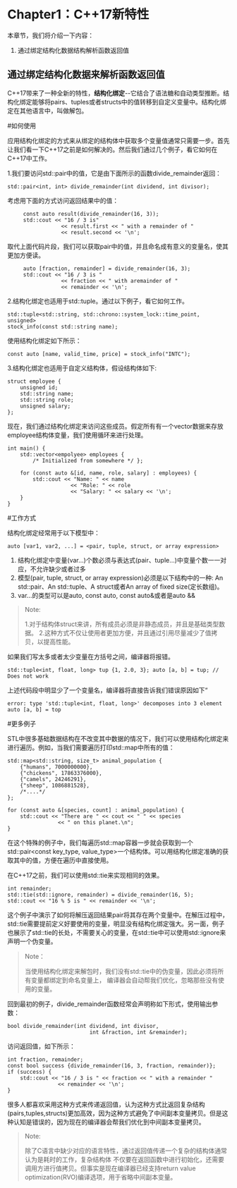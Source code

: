 Chapter1：C++17新特性
=====================

本章节，我们将介绍一下内容：

1. 通过绑定结构化数据结构解析函数返回值


通过绑定结构化数据来解析函数返回值
----------------------------
C++17带来了一种全新的特性，**结构化绑定**--它结合了语法糖和自动类型推断。结构化绑定能够将pairs、tuples或者structs中的值转移到自定义变量中。结构化绑定在其他语言中，叫做解包。

#如何使用

应用结构化绑定的方式来从绑定的结构体中获取多个变量值通常只需要一步。首先让我们看一下C++17之前是如何解决的。然后我们通过几个例子，看它如何在C++17中工作。

1.我们要访问std::pair中的值，它是由下面所示的函数divide_remainder返回：

	std::pair<int, int> divide_remainder(int dividend, int divisor);

考虑用下面的方式访问返回结果中的值：

		 const auto result(divide_remainder(16, 3));
		 std::cout << "16 / 3 is"
		 			 << result.first << " with a remainder of "
		 			 << result.second << '\n';

取代上面代码片段，我们可以获取pair中的值，并且命名成有意义的变量名，使其更加方便读。

		 auto [fraction, remainder] = divide_remainder(16, 3);
		 std::cout << "16 / 3 is "
		 			 << fraction << " with aremainder of "
		 			 << remainder << '\n';

2.结构化绑定也适用于std::tuple。通过以下例子，看它如何工作。
	
	std::tuple<std::string, std::chrono::system_lock::time_point, unsigned>
	stock_info(const std::string name);

使用结构化绑定如下所示：

	const auto [name, valid_time, price] = stock_info("INTC");
	
3.结构化绑定也适用于自定义结构体，假设结构体如下:

	struct employee {
		unsigned id;
		std::string name;
		std::string role;
		unsigned salary;
	};
	
现在，我们通过结构化绑定来访问这些成员。假定所有有一个vector数据来存放employee结构体变量，我们使用循环来进行处理。

	int main() {
		std::vector<empolyee> employees {
			/* Initialized from somewhere */ };
		
		for (const auto &[id, name, role, salary] : employees) {
			std::cout << "Name: " << name
						<< "Role: " << role
						<< "Salary: " << salary << '\n';
		}
	}
	
#工作方式

结构化绑定经常用于以下模型中：

`auto [var1, var2, ...] = <pair, tuple, struct, or array expression>`

1. 结构化绑定中变量(var...)个数必须与表达式(pair、tuple...)中变量个数一一对应，不允许缺少或者过多
2. 模型(pair, tuple, struct, or array expression)必须是以下结构中的一种: An std::pair、An std::tuple、A struct或者An array of fixed size(定长数组)。
3. var...的类型可以是auto, const auto, const auto&或者是auto &&

> Note:
> 
> 1.对于结构体struct来讲，所有成员必须是非静态成员，并且是基础类型数据。
> 2.这种方式不仅让使用者更加方便，并且通过引用尽量减少了值拷贝，以提高性能。

如果我们写太多或者太少变量在方括号之间，编译器将报错。

`std::tuple<int, float, long> tup {1, 2.0, 3};
 auto [a, b] = tup; // Does not work`
 
 上述代码段中明显少了一个变量名，编译器将直接告诉我们错误原因如下“
 
 `error: type 'std::tuple<int, float, long>' decomposes into 3 element
  auto [a, b] = top`
  
#更多例子

STL中很多基础数据结构在不改变其中数据的情况下，我们可以使用结构化绑定来进行遍历。例如，当我们需要遍历打印std::map中所有的值：

	std::map<std::string, size_t> animal_population {
		{"humans", 7000000000},
		{"chickens", 17863376000},
		{"camels", 24246291},
		{"sheep", 1086881528},
		/*....*/
	};

	for (const auto &[species, count] : animal_population) {
		std::cout << "There are " << cout << " " << species
					<< " on this planet.\n";
	}
	
在这个特殊的例子中，我们每遍历std::map容器一步就会获取到一个std::pair\<const key_type, value_type>一个结构体。可以用结构化绑定准确的获取其中的值，方便在遍历中直接使用。
  
在C++17之前，我们可以使用std::tie来实现相同的效果。

	int remainder;
	std::tie(std::ignore, remainder) = divide_remainder(16, 5);
	std::cout << "16 % 5 is " << remainder << '\n';

这个例子中演示了如何将解压返回结果pair将其存在两个变量中。在解压过程中，std::tie需要提前定义好要使用的变量，明显没有结构化绑定强大。另一面，例子也展示了std::tie的长处，不需要关心的变量，在std::tie中可以使用std::ignore来声明一个伪变量。

>Note：
>
>当使用结构化绑定来解包时，我们没有std::tie中的伪变量，因此必须将所有变量都绑定到命名变量上，
>编译器会自动帮我们优化，忽略那些没有使用的变量。

回到最初的例子，divide_remainder函数经常会声明称如下形式，使用输出参数：

	bool divide_remainder(int dividend, int divisor,
							  int &fraction, int &remainder);
							  
访问返回值，如下所示：

	int fraction, remainder;
	const bool success {divide_remainder(16, 3, fraction, remainder)};
	if (success) {
		std::cout << "16 / 3 is " << fraction << " with a remainder "
					<< remainder << '\n';
	}

很多人都喜欢采用这种方式来传递返回值，认为这种方式比返回复杂结构(pairs,tuples,structs)更加高效，因为这种方式避免了中间副本变量拷贝。但是这种认知是错误的，因为现在的编译器会帮我们优化到中间副本变量拷贝。

>Note:
>
>除了C语言中缺少对应的语言特性，通过返回值传递一个复杂的结构体通常认为是耗时的工作，复杂结构体
>不仅要在返回函数中进行初始化，还需要调用方进行值拷贝。但事实是现在编译器已经支持return value
>optimization(RVO)编译选项，用于省略中间副本变量。




  
		

